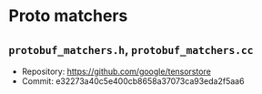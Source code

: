 # Proto matchers

## `protobuf_matchers.h`, `protobuf_matchers.cc`

* Repository: https://github.com/google/tensorstore
* Commit: e32273a40c5e400cb8658a37073ca93eda2f5aa6
